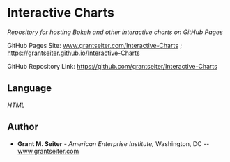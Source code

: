 # Interactive Charts
*Repository for hosting Bokeh and other interactive charts on GitHub Pages*

GitHub Pages Site: www.grantseiter.com/Interactive-Charts ; https://grantseiter.github.io/Interactive-Charts

GitHub Repository Link: https://github.com/grantseiter/Interactive-Charts

## Language

*HTML*

## Author

* **Grant M. Seiter** - *American Enterprise Institute,* Washington, DC -- www.grantseiter.com
